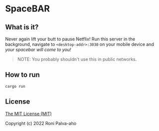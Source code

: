 # SpaceBAR

## What is it?

Never again lift your butt to pause Netflix!
Run this server in the background, navigate to `<desktop-addr>:3030` on your mobile device and _your spacebar will come to you!_

> NOTE: You probably shouldn't use this in public networks.

## How to run
`cargo run`

## License
[The MIT License (MIT)](LICENSE)

Copyright (c) 2022 Roni Palva-aho
